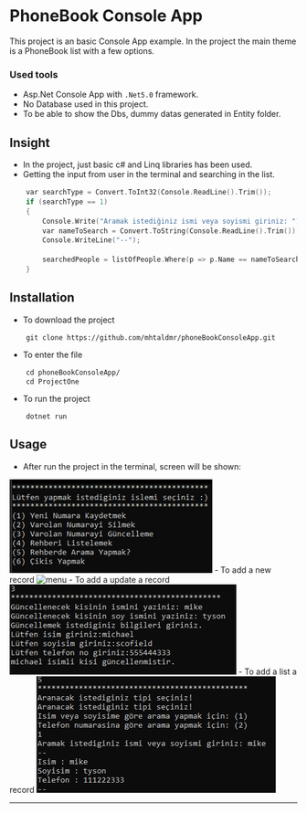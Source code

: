 


# PhoneBook Console App

This project is an basic Console App example.
In the project the main theme is a PhoneBook list with a few options.

### Used tools
- Asp.Net Console App with `.Net5.0` framework.
- No Database used in this project.
- To be able to show the Dbs, dummy datas generated in Entity folder.

## Insight
- In the project, just basic c# and Linq libraries has been used.
-  Getting the input from user in the terminal and searching in the list.
```c
	var searchType = Convert.ToInt32(Console.ReadLine().Trim());
    if (searchType == 1)
    {
	    Console.Write("Aramak istediğiniz ismi veya soyismi giriniz: ");
        var nameToSearch = Convert.ToString(Console.ReadLine().Trim());
        Console.WriteLine("--");

        searchedPeople = listOfPeople.Where(p => p.Name == nameToSearch || p.Surname == nameToSearch).ToList();
	}
```

## Installation
- To download the project
````
	git clone https://github.com/mhtaldmr/phoneBookConsoleApp.git
````
- To enter the file
````
	cd phoneBookConsoleApp/
	cd ProjectOne
````
- To run the project
````
	dotnet run
````

## Usage
- After run the project in the terminal, screen will be shown:
<img src="https://github.com/mhtaldmr/phoneBookConsoleApp/blob/main/src/menu.PNG" alt="menu" />
- To add a new record
<img src="https://github.com/mhtaldmr/phoneBookConsoleApp/blob/main/src/add.PNG" alt="menu" />
- To add a update a record
<img src="https://github.com/mhtaldmr/phoneBookConsoleApp/blob/main/src/update.PNG" alt="menu" />
- To add a list a record
<img src="https://github.com/mhtaldmr/phoneBookConsoleApp/blob/main/src/listing.PNG" alt="menu" />

---
